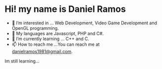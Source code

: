<h1>Hi! my name is Daniel Ramos</h1>



- 👀 I’m interested in ... Web Development, Video Game Development and OpenGL programming.
- 🚗 My languages are Javascript, PHP and C#. 
- 🌱 I’m currently learning ... C++ and C.  
- 📫 How to reach me ...You can reach me at danielramos1981@gmail.com.

Im still learning...
